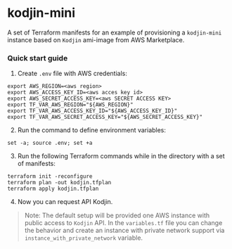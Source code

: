 # kodjin-mini

A set of Terraform manifests for an example of provisioning a `kodjin-mini` instance based on `Kodjin` ami-image 
from AWS Marketplace.

### Quick start guide

1. Create `.env` file with AWS credentials:
```shell
export AWS_REGION=<aws region>
export AWS_ACCESS_KEY_ID=<aws acces key id>
export AWS_SECRET_ACCESS_KEY=<aws SECRET ACCESS KEY>
export TF_VAR_AWS_REGION="${AWS_REGION}"
export TF_VAR_AWS_ACCESS_KEY_ID="${AWS_ACCESS_KEY_ID}"
export TF_VAR_AWS_SECRET_ACCESS_KEY="${AWS_SECRET_ACCESS_KEY}"
```

2. Run the command to define environment variables:
```shell
set -a; source .env; set +a
```

3. Run the following Terraform commands while in the directory with a set of manifests:
```shell
terraform init -reconfigure
terraform plan -out kodjin.tfplan
terraform apply kodjin.tfplan
```

4. Now you can request API Kodjin.

> Note: The default setup will be provided one AWS instance with public access to `Kodjin` API. 
> In the `variables.tf` file you can change the behavior and create an instance with private network support 
> via `instance_with_private_network` variable.
